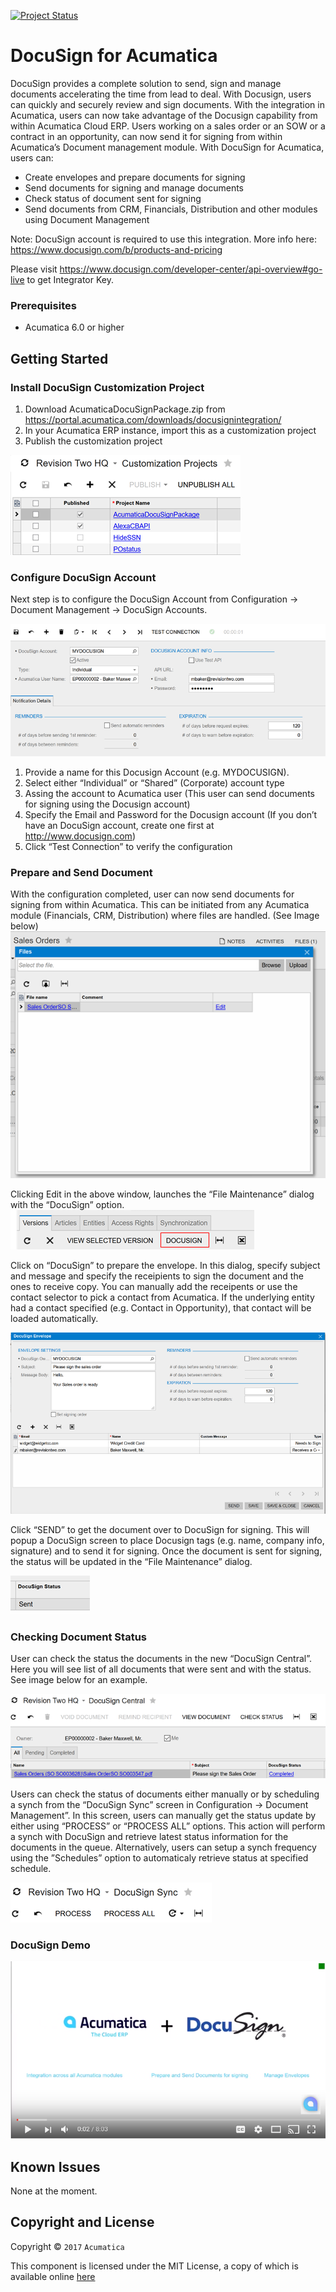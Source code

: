 [![Project Status](http://opensource.box.com/badges/active.svg)](http://opensource.box.com/badges)

DocuSign for Acumatica
==================================
DocuSign provides a complete solution to send, sign and manage documents accelerating the time from lead to deal. With Docusign, users can quickly and securely review and sign documents.
With the integration in Acumatica, users can now take advantage of the Docusign capability from within Acumatica Cloud ERP. Users working on a sales order or an SOW or a contract in an opportunity, can now send it for signing from within Acumatica’s Document management module.
With DocuSign for Acumatica, users can:
- Create envelopes and prepare documents for signing
- Send documents for signing and manage documents
- Check status of document sent for signing
- Send documents from CRM, Financials, Distribution and other modules using Document Management

Note: DocuSign account is required to use this integration.
More info here: https://www.docusign.com/b/products-and-pricing

Please visit https://www.docusign.com/developer-center/api-overview#go-live to get Integrator Key.

### Prerequisites
* Acumatica 6.0 or higher

Getting Started
-----------

### Install DocuSign Customization Project
1. Download AcumaticaDocuSignPackage.zip from https://portal.acumatica.com/downloads/docusignintegration/
2. In your Acumatica ERP instance, import this as a customization project
3. Publish the customization project

![Screenshot](/_ReadMeImages/Image1.png)

### Configure DocuSign Account
Next step is to configure the DocuSign Account from Configuration -> Document Management -> DocuSign Accounts.

![Screenshot](/_ReadMeImages/Image2.png)

1. Provide a name for this Docusign Account (e.g. MYDOCUSIGN).
2. Select either “Individual” or “Shared” (Corporate) account type
3. Assing the account to Acumatica user (This user can send documents for signing using the Docusign account)
4. Specify the Email and Password for the Docusign account (If you don’t have an DocuSign account, create one first at http://www.docusign.com)
5. Click “Test Connection” to verify the configuration

###	Prepare and Send Document
With the configuration completed, user can now send documents for signing from within Acumatica. This can be initiated from any Acumatica module (Financials, CRM, Distribution) where files are handled. (See Image below)
![Screenshot](/_ReadMeImages/Image3.png)

Clicking Edit in the above window, launches the “File Maintenance” dialog with the “DocuSign” option.
![Screenshot](/_ReadMeImages/Image4.png)

Click on “DocuSign” to prepare the envelope. In this dialog, specify subject and message and specify the receipients to sign the document and the ones to receive copy. You can manually add the receipents or use the contact selector to pick a contact from Acumatica. 
If the underlying entity had a contact specified (e.g. Contact in Opportunity), that contact will be loaded automatically.

![Screenshot](/_ReadMeImages/Image5.png)

Click “SEND” to get the document over to DocuSign for signing. This will popup a DocuSign screen to place Docusign tags (e.g. name, company info, signature) and to send it for signing.
Once the document is sent for signing, the status will be updated in the “File Maintenance” dialog. 

![Screenshot](/_ReadMeImages/Image6.png)

### Checking Document Status
User can check the status the documents in the new “DocuSign Central”. Here you will see list of all documents that were sent and with the status. See image below for an example.

![Screenshot](/_ReadMeImages/Image7.png)

Users can check the status of documents either manually or by scheduling a synch from the “DocuSign Sync” screen in Configuration -> Document Management”. In this screen, users can manually get the status update by either using “PROCESS” or “PROCESS ALL” options. This action will perform a synch with DocuSign and retrieve latest status information for the documents in the queue.
Alternatively, users can setup a synch frequency using the  ”Schedules” option to automaticaly retrieve status at specified schedule.

![Screenshot](/_ReadMeImages/Image8.png)

### DocuSign Demo
[![Screenshot](/_ReadMeImages/Image9.png)](https://www.youtube.com/watch?v=Mv-b8_iwLiE&feature=youtu.be)

Known Issues
------------
None at the moment.

## Copyright and License

Copyright © `2017` `Acumatica`

This component is licensed under the MIT License, a copy of which is available online [here](LICENSE.md)
